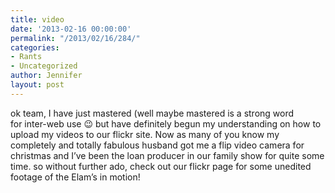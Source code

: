 ```yaml
---
title: video
date: '2013-02-16 00:00:00'
permalink: "/2013/02/16/284/"
categories:
- Rants
- Uncategorized
author: Jennifer
layout: post
---
```


ok team, I have just mastered (well maybe mastered is a strong word for&nbsp;inter-web&nbsp;use 😉 but have&nbsp;definitely&nbsp;begun my understanding&nbsp;on how to upload my videos to our flickr site. Now as many of you know my completely and totally fabulous&nbsp;husband&nbsp;got me a flip video camera for christmas and I&#8217;ve been the loan producer in our family show for quite some time. so without further ado, check out our flickr page for some unedited footage of the Elam&#8217;s in motion!
